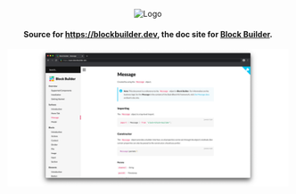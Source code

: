 <p align="center">
    <img src="https://raw.githubusercontent.com/raycharius/slack-block-builder/master/resources/images/main/logo-horizontal.png" alt="Logo" width="600px">
</p>

<p align="center">
    <h4 align="center">Source for <a href="https://blockbuilder.dev">https://blockbuilder.dev</a>, the doc site for <a href="https://github.com/raycharius/slack-block-kit">Block Builder</a>.</h4>
</p>

![Block Builder Doc Site Screenshot](resources/hero.png)
